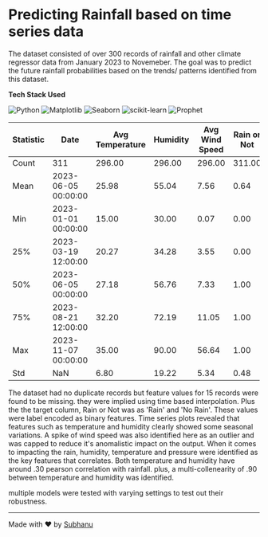 # Predicting Rainfall based on time series data

The dataset consisted of over 300 records of rainfall and other climate regressor data from January 2023 to Novemeber. The goal was to predict the future rainfall probabilities based on the trends/ patterns identified from this dataset. 


**Tech Stack Used**

![Python](https://img.shields.io/badge/Python-3776AB?style=for-the-badge&logo=python&logoColor=white)
![Matplotlib](https://img.shields.io/badge/Matplotlib-11557C?style=for-the-badge&logo=matplotlib&logoColor=white)
![Seaborn](https://img.shields.io/badge/Seaborn-1D7D75?style=for-the-badge&logo=seaborn&logoColor=white)
![scikit-learn](https://img.shields.io/badge/Scikit%20Learn-F7931E?style=for-the-badge&logo=scikit-learn&logoColor=white)
![Prophet](https://img.shields.io/badge/Prophet-800080?style=for-the-badge&logo=python&logoColor=white)





| Statistic  | Date                  | Avg Temperature | Humidity | Avg Wind Speed | Rain or Not | Cloud Cover | Pressure  |
|------------|-----------------------|----------------|----------|----------------|-------------|-------------|-----------|
| Count      | 311                   | 296.00         | 296.00   | 296.00         | 311.00      | 296.00      | 311.00    |
| Mean       | 2023-06-05 00:00:00    | 25.98          | 55.04    | 7.56           | 0.64        | 49.83       | 1001.06   |
| Min        | 2023-01-01 00:00:00    | 15.00          | 30.00    | 0.07           | 0.00        | 0.32        | 951.24    |
| 25%        | 2023-03-19 12:00:00    | 20.27          | 34.28    | 3.55           | 0.00        | 24.53       | 975.76    |
| 50%        | 2023-06-05 00:00:00    | 27.18          | 56.76    | 7.33           | 1.00        | 50.73       | 1001.94   |
| 75%        | 2023-08-21 12:00:00    | 32.20          | 72.19    | 11.05          | 1.00        | 76.05       | 1026.58   |
| Max        | 2023-11-07 00:00:00    | 35.00          | 90.00    | 56.64          | 1.00        | 99.83       | 1049.54   |
| Std        | NaN                    | 6.80           | 19.22    | 5.34           | 0.48        | 29.01       | 28.84     |


The dataset had no duplicate records but feature values for 15 records were found to be missing. they were implied using time based interpolation. Plus the the target column, Rain or Not was as 'Rain' and 'No Rain'. These values were label encoded as binary features. 
Time series plots revealed that features such as temperature and humidity clearly showed some seasonal variations. A spike of wind speed was also identified here as an outlier and was capped to reduce it's anomalistic impact on the output. When it comes to impacting the rain, humidity, temperature and pressure were identified as the key features that correlates. Both temperature and humidity have around .30 pearson correlation with rainfall. plus, a multi-collenearity of .90 between temperature and humidity was identified. 

multiple models were tested with varying settings to test out their robustness. 


---
Made with ❤️ by [Subhanu](https://github.com/subhanu-dev)

